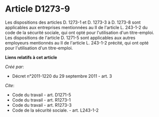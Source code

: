 # Article D1273-9

Les dispositions des articles D. 1273-1 et D. 1273-3 à D. 1273-8 sont applicables aux entreprises mentionnées au II de
l'article L. 243-1-2 du code de la sécurité sociale, qui ont opté pour l'utilisation d'un titre-emploi. Les dispositions de
l'article D. 1271-5 sont applicables aux autres employeurs mentionnés au II de l'article L. 243-1-2 précité, qui ont opté
pour l'utilisation d'un titre-emploi.

**Liens relatifs à cet article**

_Créé par_:

  - Décret n°2011-1220 du 29 septembre 2011 - art. 3

_Cite_:

  - Code du travail - art. D1271-5
  - Code du travail - art. R1273-1
  - Code du travail - art. R1273-3
  - Code de la sécurité sociale. - art. L243-1-2

